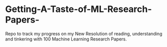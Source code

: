 # Getting-A-Taste-of-ML-Research-Papers-
Repo to track my progress on my New Resolution of reading, understanding and tinkering with 100 Machine Learning Research Papers.
